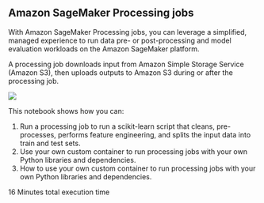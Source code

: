 ## Amazon SageMaker Processing jobs

With Amazon SageMaker Processing jobs, you can leverage a simplified, managed experience to run data pre- or post-processing and model evaluation workloads on the Amazon SageMaker platform.

A processing job downloads input from Amazon Simple Storage Service (Amazon S3), then uploads outputs to Amazon S3 during or after the processing job.

<img src="Processing-1.jpg">

This notebook shows how you can:

1. Run a processing job to run a scikit-learn script that cleans, pre-processes, performs feature engineering, and splits the input data into train and test sets.
2. Use your own custom container to run processing jobs with your own Python libraries and dependencies.
3. How to use your own custom container to run processing jobs with your own Python libraries and dependencies.

16 Minutes total execution time

